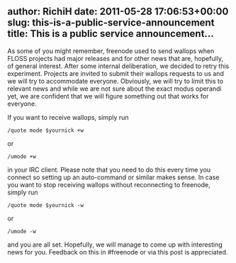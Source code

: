 author: RichiH
date: 2011-05-28 17:06:53+00:00
slug: this-is-a-public-service-announcement
title: This is a public service announcement...
---

As some of you might remember, freenode used to send wallops when FLOSS projects had major releases and for other news that are, hopefully, of general interest. After some internal deliberation, we decided to retry this experiment. Projects are invited to submit their wallops requests to us and we will try to accommodate everyone. Obviously, we will try to limit this to relevant news and while we are not sure about the exact modus operandi yet, we are confident that we will figure something out that works for everyone.

If you want to receive wallops, simply run

`/quote mode $yournick +w`

or

`/umode +w`

in your IRC client. Please note that you need to do this every time you connect so setting up an auto-command or similar makes sense. In case you want to stop receiving wallops without reconnecting to freenode, simply run

`/quote mode $yournick -w`

or

`/umode -w`

and you are all set. Hopefully, we will manage to come up with interesting news for you. Feedback on this in #freenode or via this post is appreciated.
